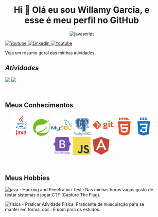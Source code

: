  <h1 align="center"> Hi 👋 Olá eu sou Willamy Garcia, e esse é meu perfil no GitHub </h1>
 <p align="center">
  <img src="https://r7q6w9z6.rocketcdn.me/career/wp-content/uploads/2020/03/full-stack-development.gif" alt="javascript" width="100%" height="350"/>
 </p>

 <p style=inline-block>
   <a href="https://cobaxtecnologia.com.br" target="_blank">
     <img alt="Youtube" src="https://img.shields.io/badge/COBAX%20TECNOLOGIA-cobaxtecnologia.com.br-000?style=for-the-badge&logo=appveyor" />
   </a> 
   <a href="https://www.linkedin.com/in/willamygarcia" target="_blank">
     <img alt="Linkedin" src="https://img.shields.io/badge/willamygarcia-blue?logo=LinkedIn&style=plastic" />
   </a>
   <a href="https://www.youtube.com/c/WillamyGarcia" target="_blank">
      <img alt="Youtube" src="https://img.shields.io/youtube/channel/subscribers/UCegkPauW85Tx0veXEJTTEcg?style=social" />
   </a>
 </p>


Veja um resumo geral das minhas atividades.

## *Atividades*
<p>
<img width="500px" src="https://github-readme-stats.vercel.app/api?username=willamygarcia&show_icons=true&theme=dark"/>
<img width="450px" src="https://github-readme-stats.vercel.app/api/top-langs/?username=willamygarcia&layout=compact&langs_count=6&theme=dark" />
</p>
<br>



## Meus Conhecimentos
<p style="inline-block" align="center">
 <img src="https://raw.githubusercontent.com/devicons/devicon/master/icons/java/java-original-wordmark.svg" alt="java" width="70" /> 
 <img src="https://github.com/devicons/devicon/blob/master/icons/spring/spring-original.svg" alt="spring_java" width="55" /> 
 <img src="https://raw.githubusercontent.com/devicons/devicon/master/icons/mysql/mysql-original-wordmark.svg" alt="mysql"  height="70"/>
 <img src="https://raw.githubusercontent.com/devicons/devicon/master/icons/postgresql/postgresql-plain-wordmark.svg" alt="postgresql" width="60" height="60"/>
 <img src="https://raw.githubusercontent.com/devicons/devicon/master/icons/git/git-plain-wordmark.svg" alt="git"  height="70"/>
 <img src="https://raw.githubusercontent.com/devicons/devicon/master/icons/html5/html5-plain-wordmark.svg" alt="html5" width="60" height="60"/> 
 <img src="https://raw.githubusercontent.com/devicons/devicon/master/icons/css3/css3-plain-wordmark.svg" alt="css3" width="60" height="60"/> 
 <img src="https://raw.githubusercontent.com/devicons/devicon/master/icons/bootstrap/bootstrap-plain-wordmark.svg" alt="bootstrap" width="60" height="60"/>
 <img src="https://raw.githubusercontent.com/devicons/devicon/master/icons/javascript/javascript-original.svg" alt="javascript" width="60" height="60"/>
 <img src="https://github.com/devicons/devicon/blob/master/icons/angularjs/angularjs-plain.svg" alt="javascript" width="60" height="60"/>
 
 
</p>
<br>

## Meus Hobbies
<p style="inline-block" align="left">
 <img src="https://pentesttools.net/wp-content/uploads/2019/10/Lockdoor-Framework-A-Penetration-Testing-Framework-With-Cyber-Security.gif" alt="java" width="70" /> 
 - Hacking and Penetration Test : Nas minhas horas vagas gosto de testar sistemas e jogar CTF (Capture The Flag).
</p>

<p style="inline-block" align="left">
 <img src="https://blog.explicae.com.br/wp-content/uploads/2019/08/ezgif-2-52020123b2e8.gif" alt="fisica" width="70" /> 
  - Praticar Atividade Física: Praticante de musculação para se manter em forma. obs.: É bom para os estudos.
</p>

<!--
**willamygarcia/willamygarcia** is a ✨ _special_ ✨ repository because its `README.md` (this file) appears on your GitHub profile.

Here are some ideas to get you started:

- 🔭 I’m currently working on ...
- 🌱 I’m currently learning ...
- 👯 I’m looking to collaborate on ...
- 🤔 I’m looking for help with ...
- 💬 Ask me about ...
- 📫 How to reach me: ...
- 😄 Pronouns: ...
- ⚡ Fun fact: ...
-->
